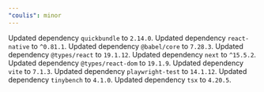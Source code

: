 ```yaml
---
"coulis": minor
---
```


Updated dependency `quickbundle` to `2.14.0`.
Updated dependency `react-native` to `^0.81.1`.
Updated dependency `@babel/core` to `7.28.3`.
Updated dependency `@types/react` to `19.1.12`.
Updated dependency `next` to `^15.5.2`.
Updated dependency `@types/react-dom` to `19.1.9`.
Updated dependency `vite` to `7.1.3`.
Updated dependency `playwright-test` to `14.1.12`.
Updated dependency `tinybench` to `4.1.0`.
Updated dependency `tsx` to `4.20.5`.
